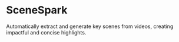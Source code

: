 # SceneSpark
Automatically extract and generate key scenes from videos, creating impactful and concise highlights.
